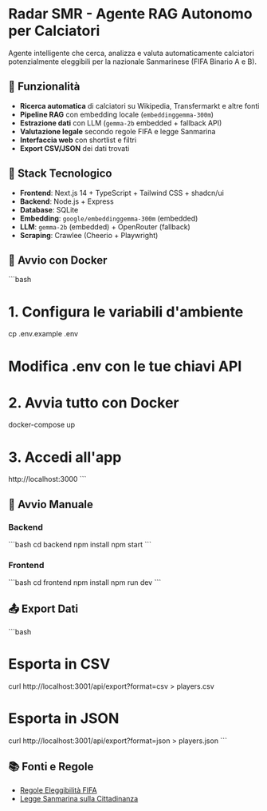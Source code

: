 # Radar SMR - Agente RAG Autonomo per Calciatori

Agente intelligente che cerca, analizza e valuta automaticamente calciatori potenzialmente eleggibili per la nazionale Sanmarinese (FIFA Binario A e B).

## 🚀 Funzionalità

- **Ricerca automatica** di calciatori su Wikipedia, Transfermarkt e altre fonti
- **Pipeline RAG** con embedding locale (`embeddinggemma-300m`)
- **Estrazione dati** con LLM (`gemma-2b` embedded + fallback API)
- **Valutazione legale** secondo regole FIFA e legge Sanmarina
- **Interfaccia web** con shortlist e filtri
- **Export CSV/JSON** dei dati trovati

## 🧰 Stack Tecnologico

- **Frontend**: Next.js 14 + TypeScript + Tailwind CSS + shadcn/ui
- **Backend**: Node.js + Express
- **Database**: SQLite
- **Embedding**: `google/embeddinggemma-300m` (embedded)
- **LLM**: `gemma-2b` (embedded) + OpenRouter (fallback)
- **Scraping**: Crawlee (Cheerio + Playwright)

## 🐳 Avvio con Docker

\`\`\`bash
# 1. Configura le variabili d'ambiente
cp .env.example .env
# Modifica .env con le tue chiavi API

# 2. Avvia tutto con Docker
docker-compose up

# 3. Accedi all'app
http://localhost:3000
\`\`\`

## 🧪 Avvio Manuale

### Backend
\`\`\`bash
cd backend
npm install
npm start
\`\`\`

### Frontend
\`\`\`bash
cd frontend
npm install
npm run dev
\`\`\`

## 📤 Export Dati

\`\`\`bash
# Esporta in CSV
curl http://localhost:3001/api/export?format=csv > players.csv

# Esporta in JSON
curl http://localhost:3001/api/export?format=json > players.json
\`\`\`

## 📚 Fonti e Regole

- [Regole Eleggibilità FIFA](https://www.fifa.com/fifa-world-ranking/procedure-and-regulations)
- [Legge Sanmarina sulla Cittadinanza](https://www.sanmarino.it)
